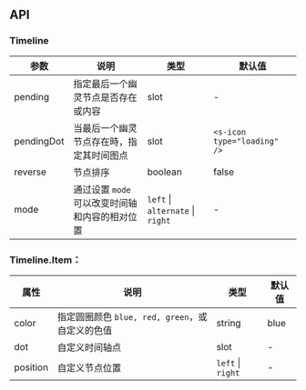 ## API

### Timeline

| 参数 | 说明 | 类型 | 默认值 |
| --- | --- | --- | --- |
| pending | 指定最后一个幽灵节点是否存在或内容 | slot | - |
| pendingDot | 当最后一个幽灵节点存在時，指定其时间图点 | slot | `<s-icon type="loading" />` |
| reverse | 节点排序 | boolean | false |
| mode | 通过设置 `mode` 可以改变时间轴和内容的相对位置  | `left` \| `alternate` \| `right` | - |

### Timeline.Item：

| 属性 | 说明 | 类型 | 默认值 |
| --- | --- | --- | --- |
| color | 指定圆圈颜色 `blue, red, green`，或自定义的色值 | string | blue |
| dot | 自定义时间轴点 | slot | - |
| position | 自定义节点位置 | `left` \| `right` | - |
